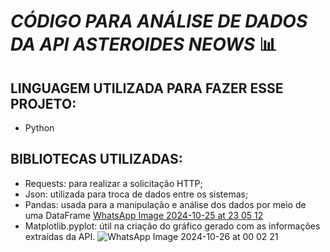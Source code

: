 # *CÓDIGO PARA ANÁLISE DE DADOS DA API ASTEROIDES NEOWS* 📊


## LINGUAGEM UTILIZADA PARA FAZER ESSE PROJETO:
  * Python

## BIBLIOTECAS UTILIZADAS:
  * Requests: para realizar a solicitação HTTP;
  * Json: utilizada para troca de dados entre os sistemas;
  * Pandas: usada para a manipulação e análise dos dados por meio de uma DataFrame
    [WhatsApp Image 2024-10-25 at 23 05 12](https://github.com/user-attachments/assets/cc353297-9818-4cb5-88d2-ff64a1ea1dec)
  * Matplotlib.pyplot: útil na criação do gráfico gerado com as informações extraídas da API.
   ![WhatsApp Image 2024-10-26 at 00 02 21](https://github.com/user-attachments/assets/89f6c27b-7a2a-4430-b800-3525e499f07b)
    
